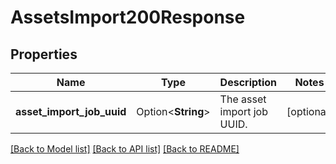 # AssetsImport200Response

## Properties

Name | Type | Description | Notes
------------ | ------------- | ------------- | -------------
**asset_import_job_uuid** | Option<**String**> | The asset import job UUID. | [optional]

[[Back to Model list]](../README.md#documentation-for-models) [[Back to API list]](../README.md#documentation-for-api-endpoints) [[Back to README]](../README.md)


